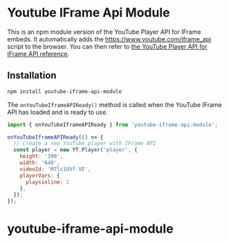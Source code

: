 # Youtube IFrame Api Module

This is an npm module version of the YouTube Player API for IFrame embeds. It automatically adds the https://www.youtube.com/iframe_api script to the browser. You can then refer to <a href="https://developers.google.com/youtube/iframe_api_reference" target="_blank">the YouTube Player API for IFrame API reference</a>.

## Installation

```bash
npm install youtube-iframe-api-module
```


The `onYouTubeIframeAPIReady()` method is called when the YouTube IFrame API has loaded and is ready to use.

```js
import { onYouTubeIframeAPIReady } from 'youtube-iframe-api-module';

onYouTubeIframeAPIReady(() => {
  // Create a new YouTube player with IFrame API
  const player = new YT.Player('player', {
    height: '390',
    width: '640',
    videoId: 'M7lc1UVf-VE',
    playerVars: {
      playsinline: 1
    },
  });
});
```
# youtube-iframe-api-module
